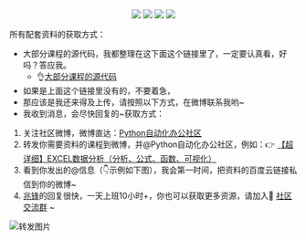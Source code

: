 <div align="center">
    <a href="https://github.com/zhaofeng092/python_auto_office"> <img src="https://badgen.net/badge/Github/%E7%A8%8B%E5%BA%8F%E5%91%98?icon=github&color=red"></a>
    <a href="http://t.cn/A6Gkrbzw"> <img src="https://badgen.net/badge/follow/%E5%85%AC%E4%BC%97%E5%8F%B7?icon=rss&color=green"></a>
    <a href="https://space.bilibili.com/259649365"> <img src="https://badgen.net/badge/pick/B%E7%AB%99?icon=dependabot&color=blue"></a>
    <a href="https://mp.weixin.qq.com/s/CadAaJUTUlXmTxJAjFUfPQ"> <img src="https://badgen.net/badge/join/%E4%BA%A4%E6%B5%81%E7%BE%A4?icon=atom&color=yellow"></a>
</div>


所有配套资料的获取方式：

- 大部分课程的源代码，我都整理在这下面这个链接里了，一定要认真看，好吗？答应我。
  - 👌[大部分课程的源代码](https://mp.weixin.qq.com/s/mHciUFdBBQP9tTdOXe05rw)
- 如果是上面这个链接里没有的，不要着急，
- 那应该是我还来得及上传，请按照以下方式，在微博联系我哟~
- 我收到消息，会尽快回复的~获取方式：
1. 关注社区微博，微博直达：[Python自动化办公社区](https://weibo.com/u/7411061007)
  2. 转发你需要资料的课程到微博，并@Python自动化办公社区，例如：👉 [【超详细】EXCEL数据分析（分析、公式、函数、可视化）](https://www.bilibili.com/video/BV195411t7vN)
  3. 看到你发出的@信息（👇示例如下图），我会第一时间，把资料的百度云链接私信到你的微博~
  4. [兆锋](https://mp.weixin.qq.com/s/UrJ5PkRWYydaajGetUqFYQ)的回复很快，一天上班10小时+，你也可以获取更多资源，请加入🚸 [社区交流群](https://mp.weixin.qq.com/s/6cR5fMSCtdI5sJdWiDwhOA) ~



![转发图片](https://img-blog.csdnimg.cn/20210127160811525.png?x-oss-process=image/watermark,type_ZmFuZ3poZW5naGVpdGk,shadow_10,text_aHR0cHM6Ly9ibG9nLmNzZG4ubmV0L3dlaXhpbl80MjMyMTUxNw==,size_16,color_FFFFFF,t_70)


